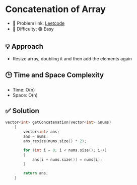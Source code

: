 # Concatenation of Array

- 🧩 Problem link: [Leetcode](https://leetcode.com/problemset/all/)
- 🚦 Difficulty: 🟢 Easy

## 💡 Approach

- Resize array, doubling it and then add the elements again

## 🕒 Time and Space Complexity

- Time: O(n)
- Space: O(n)

## ✅ Solution

```cpp
vector<int> getConcatenation(vector<int> &nums)
    {
        vector<int> ans;
        ans = nums;
        ans.resize(nums.size() * 2);

        for (int i = 0; i < nums.size(); i++)
        {
            ans[i + nums.size()] = nums[i];
        }

        return ans;
    }
```
